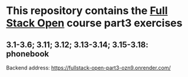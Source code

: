 # This repository contains the [Full Stack Open](https://fullstackopen.com/) course part3 exercises

## 3.1-3.6; 3.11; 3.12; 3.13-3.14; 3.15-3.18: phonebook

Backend address: <https://fullstack-open-part3-ozn9.onrender.com/>
